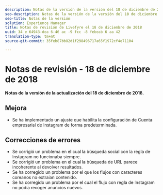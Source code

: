 ```yaml
---
description: Notas de la versión de la versión del 18 de diciembre de 2018.
seo-description: Notas de la versión de la versión del 18 de diciembre de 2018.
seo-title: Notas de la versión
solution: Experience Manager
title: Notas de revisión de Livefyre el 18 de diciembre de 2018
uuid: 34 e 64943-dea 6-46 ac -9 fcc -8 febeab 6 aa 42
translation-type: tm+mt
source-git-commit: 35feb87bb82d1f298496717a65f1972cf4e71104

---
```



# Notas de revisión - 18 de diciembre de 2018

**Notas de la versión de la actualización del 18 de diciembre de 2018.**

## Mejora

* Se ha implementado un ajuste que habilita la configuración de Cuenta empresarial de Instagram de forma predeterminada.

## Correcciones de errores

* Se corrigió un problema en el cual la búsqueda social con la regla de Instagram no funcionaba siempre.
* Se corrigió un problema en el cual la búsqueda de URL parece incoherente al devolver resultados.
* Se ha corregido un problema por el que los flujos con caracteres coreanos no extraían contenido.
* Se ha corregido un problema por el cual el flujo con regla de Instagram no podía recoger anuncios nuevos.
